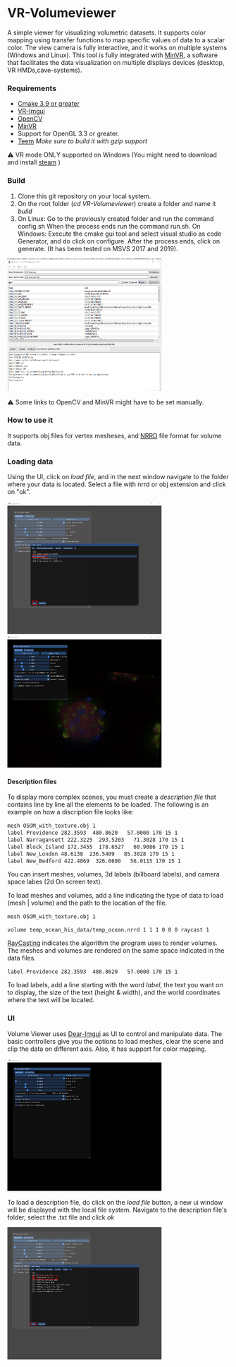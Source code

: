 # VR-Volumeviewer
A simple viewer for visualizing volumetric datasets. It supports color mapping using transfer functions to map specific values of data to a scalar color. The view camera is fully interactive, and it works on multiple systems (Windows and Linux).
This tool is fully integrated with [MinVR](https://github.com/MinVR/MinVR), a software that facilitates the data visualization on multiple displays devices (desktop, VR HMDs,cave-systems).

### Requirements

* [Cmake 3.9 or greater ](https://cmake.org/)
* [VR-Imgui](https://github.com/brown-ccv/VR-imgui)
* [OpenCV](https://github.com/opencv/opencv)
* [MinVR](https://github.com/MinVR/MinVR)
* Support for OpenGL 3.3 or greater.
* [Teem](http://teem.sourceforge.net/download/index.html) *Make sure to build it with gzip support*

:warning: VR mode ONLY supported on Windows (You might need to download and install [steam](https://store.steampowered.com/steamvr)  )

### Build

1. Clone this git repository on your local system.
2. On the root folder (*cd VR-Volumeviewer*) create a folder and name it *build*
3. On Linux: Go to the previously created folder and run the command config.sh When the process ends run the command run.sh.
   On Windows: Execute the cmake gui tool and select visual studio as code Generator, and do click on configure. After the process ends, click on generate. (It has been tested on MSVS 2017 and 2019).
  <img src="docs/imgs/cmake_gui_1.png" width="350" height="300">
  
   
:warning: Some links to OpenCV and MinVR might have to be set manually.

### How to use it
  
It supports obj files for vertex mesheses, and [NRRD](http://teem.sourceforge.net/nrrd/format.html) file format for volume data.

### Loading data

Using the UI, click on *load file*, and in the next window navigate to the folder where your data is located. Select a file with nrrd or obj extension and click on "ok".

<img src="docs/imgs/volume-viewer-nrrd.png" width="350" height="300">

<img src="docs/imgs/volume-viewer-nrrd-result.png" width="350" height="300">

#### Description files
 
 To display more complex scenes, you must create a *description file* that contains line by line all the elements to be loaded.
 The following is an example on how a discription file looks like:
 
```
mesh OSOM_with_texture.obj 1
label Providence 282.3593  480.8620   57.0000 170 15 1
label Narragansett 222.3225  293.5203   71.3028 170 15 1
label Block_Island 172.3455  178.6527   60.9086 170 15 1
label New_London 48.6138  236.5409   85.3028 170 15 1
label New_Bedford 422.4869  326.0600   56.0115 170 15 1

```

You can insert meshes, volumes, 3d labels (billboard labels), and camera space labes (2d On screen text).


To load meshes and volumes, add a line indicating the type of data to load (mesh | volume) and the path to the location of the file.

```
mesh OSOM_with_texture.obj 1
```

```
volume temp_ocean_his_data/temp_ocean.nrrd 1 1 1 0 0 0 raycast 1
```

[RayCasting](https://en.wikipedia.org/wiki/Volume_ray_casting) indicates the algorithm the program uses to render volumes.
The meshes and volumes are rendered on the same space indicated in the data files.

```
label Providence 282.3593  480.8620   57.0000 170 15 1
```
To load labels, add a line starting with the word *label*, the text you want on to display, the size of the text (height & width), and the world coordinates where the text will be located.

### UI

Volume Viewer uses [Dear-Imgui](https://github.com/ocornut/imgui) as UI to control and manipulate data. The basic controllers give you the options to load meshes, clear the scene and clip the data on different axis. Also, it has support for color mapping.


<img src="docs/imgs/volume-viewer-1.png" width="350" height="300">

To load a description file, do click on the *load file* button, a new ui window will be displayed with the local file system. Navigate to the description file's folder, select the .txt file and click *ok*

<img src="docs/imgs/volume-viewer-3.png" width="350" height="300">



